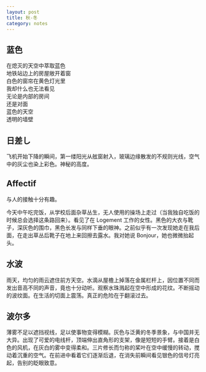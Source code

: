 ```yaml
---
layout: post
title: 秋-冬
category: notes
---
```

## 蓝色
在熄灭的天空中萃取蓝色  
地铁站边上的房屋敞开着窗  
白色的窗帘在黄色灯光里  
我却什么也无法看见  
无论是内部的房间  
还是对面  
蓝色的天空  
透明的墙壁  


## 日差し
飞机开始下降的瞬间，第一缕阳光从舷窗射入，玻璃边缘散发的不规则光线，空气中的灰尘也染上彩色。神秘的高度。


## Affectif
与人的接触十分有趣。

今天中午吃完饭，从学校后面杂草丛生，无人使用的操场上走过（当我独自吃饭的时候总会选择这条路回来）。看见了在 Logement 工作的女性。黑色的大衣与靴子，深灰色的围巾，黑色长发与同样下垂的眼神。之前似乎有一次发现她走在我后面，在走出草丛后靴子在地上来回擦去露水。我对她说 Bonjour，她也微微抬起头。


## 水波
雨天，均匀的雨云遮住前方天空。水滴从屋檐上掉落在金属栏杆上，因位置不同而发出音高不同的声音，竟也十分动听。观察水珠溅起在空中形成的花纹。不断摇动的波纹面。在生活的切面上震荡。真正的危险在于翻滚过去。


## 波尔多
薄雾不足以遮挡视线，足以使事物变得模糊。灰色与泛黄的冬季景象，与中国并无大异。出现了可爱的电线杆，顶端伸出直角形的支架，像是短短的手臂。接着是白色的风机，在灰白的雾中变得柔和。三片修长而匀称的桨叶在空中缓慢的转动，搅动着沉重的空气。在前进中看着它们逐渐后退，在消失前瞬间看见银色的信号灯亮起，告别的眨眼致意。
